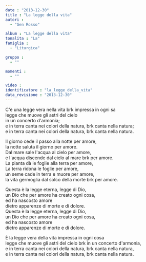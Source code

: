 ```yaml
---
date : "2013-12-30"
title : "La legge della vita"
autori : 
  - "Gen Rosso"

album : "La legge della vita"
tonalita : "La"
famiglia : 
  - "Liturgica"

gruppo : 
  - ""

momenti : 
  - ""

video : 
identificatore : "la_legge_della_vita"
data_revisione : "2013-12-30"
---
```

  
  
  
C'è una legge vera nella vita brk impressa in ogni sa  
legge che muove gli astri del cielo   
in un concerto d'armonia;    
e in terra canta nei colori della natura, brk canta nella natura;  
e in terra canta nei colori della natura, brk canta nella natura.  
  
  
  
  
  
  
  
  
  
  
Il giorno cede il passo alla notte per amore,  
la notte saluta il giorno per amore.  
Dal mare sale l'acqua al cielo per amore,  
e l'acqua discende dal cielo al mare brk per amore.  
La pianta dà le foglie alla terra per amore,  
La terra ridona le foglie per amore,  
un seme cade in terra e muore per amore,  
la vita germoglia dal solco della morte brk per amore.  
  
  
  
Questa è la legge eterna, legge di Dio,  
un Dio che per amore   ha creato ogni cosa,  
ed ha nascosto amore  
dietro apparenze di morte e di dolore.  
Questa è la legge eterna, legge di Dio,  
un Dio che per amore   ha creato ogni cosa,  
ed ha nascosto amore    
dietro apparenze di morte e di dolore.  
  
  
  
 È la legge vera della vita impressa in ogni cosa  
legge che muove gli astri del cielo brk in un concerto d'armonia,  
e in terra canta nei colori della natura, brk canta nella natura,  
e in terra canta nei colori della natura, brk canta nella natura.  
  
  
  
  
  
  
  
  
  
  
  
